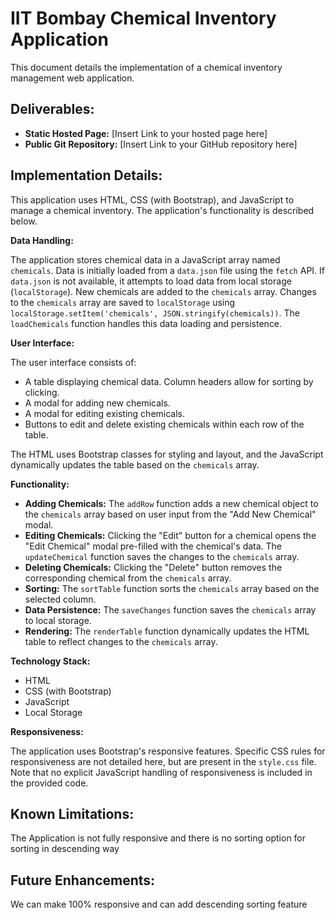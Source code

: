 # IIT Bombay Chemical Inventory Application

This document details the implementation of a chemical inventory management web application.

## Deliverables:

* **Static Hosted Page:** [Insert Link to your hosted page here]
* **Public Git Repository:** [Insert Link to your GitHub repository here]

## Implementation Details:

This application uses HTML, CSS (with Bootstrap), and JavaScript to manage a chemical inventory.  The application's functionality is described below.

**Data Handling:**

The application stores chemical data in a JavaScript array named `chemicals`.  Data is initially loaded from a `data.json` file using the `fetch` API. If `data.json` is not available, it attempts to load data from local storage (`localStorage`). New chemicals are added to the `chemicals` array.  Changes to the `chemicals` array are saved to `localStorage` using `localStorage.setItem('chemicals', JSON.stringify(chemicals))`.  The `loadChemicals` function handles this data loading and persistence.

**User Interface:**

The user interface consists of:

* A table displaying chemical data.  Column headers allow for sorting by clicking.
* A modal for adding new chemicals.
* A modal for editing existing chemicals.
* Buttons to edit and delete existing chemicals within each row of the table.

The HTML uses Bootstrap classes for styling and layout, and the JavaScript dynamically updates the table based on the `chemicals` array.

**Functionality:**

* **Adding Chemicals:** The `addRow` function adds a new chemical object to the `chemicals` array based on user input from the "Add New Chemical" modal.
* **Editing Chemicals:** Clicking the "Edit" button for a chemical opens the "Edit Chemical" modal pre-filled with the chemical's data.  The `updateChemical` function saves the changes to the `chemicals` array.
* **Deleting Chemicals:** Clicking the "Delete" button removes the corresponding chemical from the `chemicals` array.
* **Sorting:**  The `sortTable` function sorts the `chemicals` array based on the selected column.
* **Data Persistence:** The `saveChanges` function saves the `chemicals` array to local storage.
* **Rendering:**  The `renderTable` function dynamically updates the HTML table to reflect changes to the `chemicals` array.

**Technology Stack:**

* HTML
* CSS (with Bootstrap)
* JavaScript
* Local Storage


**Responsiveness:**

The application uses Bootstrap's responsive features.  Specific CSS rules for responsiveness are not detailed here, but are present in the `style.css` file.  Note that no explicit JavaScript handling of responsiveness is included in the provided code.


## Known Limitations:

The Application is not fully responsive and there is no sorting option for sorting in descending way


## Future Enhancements:

We can make 100% responsive and can add descending sorting feature
